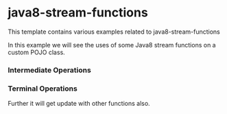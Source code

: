 # java8-stream-functions
This template contains various examples related to java8-stream-functions

In this example we will see the uses of some Java8 stream functions on a custom POJO class.

### Intermediate Operations

### Terminal Operations

Further it will get update with other functions also.
